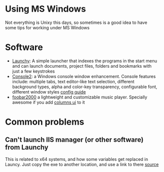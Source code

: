 # Using MS Windows

Not everything is Unixy this days, so sometimes is a good idea to have some tips for working under MS Windows

# Software

- [Launchy](http://www.launchy.net): A simple launcher that indexes the programs in the start menu and can launch documents, project files, folders and bookmarks with just a few keystrokes
- [Console2](http://sourceforge.net/projects/console):  a Windows console window enhancement. Console features include: multiple tabs, text editor-like text selection, different background types, alpha and color-key transparency, configurable font, different window styles [config guide](http://www.hanselman.com/blog/Console2ABetterWindowsCommandPrompt.aspx)
- [foobar2000](http://www.foobar2000.org) a lightweight and customizable music player. Specially awesome if you add [columns ui](http://yuo.be/columns.php) to it

# Common problems

## Can't launch IIS manager (or other software) from Launchy

This is related to x64 systems, and how some variables get replaced in Launcy. Just copy the exe to another location, and use a link to there [source](https://serverfault.com/questions/95495/the-great-vanishing-act-of-inetmgr-exe-on-my-windows-7-x64-system)
